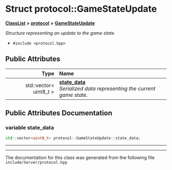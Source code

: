 

# Struct protocol::GameStateUpdate



[**ClassList**](annotated.md) **>** [**protocol**](namespaceprotocol.md) **>** [**GameStateUpdate**](structprotocol_1_1GameStateUpdate.md)



_Structure representing an update to the game state._ 

* `#include <protocol.hpp>`





















## Public Attributes

| Type | Name |
| ---: | :--- |
|  std::vector&lt; uint8\_t &gt; | [**state\_data**](#variable-state_data)  <br>_Serialized data representing the current game state._  |












































## Public Attributes Documentation




### variable state\_data 

```C++
std::vector<uint8_t> protocol::GameStateUpdate::state_data;
```




<hr>

------------------------------
The documentation for this class was generated from the following file `include/Server/protocol.hpp`

